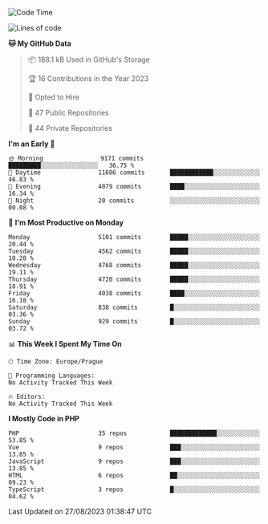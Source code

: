 <!--START_SECTION:waka-->
![Code Time](http://img.shields.io/badge/Code%20Time-1%2C583%20hrs%2058%20mins-blue)

![Lines of code](https://img.shields.io/badge/From%20Hello%20World%20I%27ve%20Written-8.1%20million%20lines%20of%20code-blue)

**🐱 My GitHub Data** 

> 📦 188.1 kB Used in GitHub's Storage 
 > 
> 🏆 16 Contributions in the Year 2023
 > 
> 💼 Opted to Hire
 > 
> 📜 47 Public Repositories 
 > 
> 🔑 44 Private Repositories 
 > 
**I'm an Early 🐤** 

```text
🌞 Morning                9171 commits        █████████░░░░░░░░░░░░░░░░   36.75 % 
🌆 Daytime                11686 commits       ████████████░░░░░░░░░░░░░   46.83 % 
🌃 Evening                4079 commits        ████░░░░░░░░░░░░░░░░░░░░░   16.34 % 
🌙 Night                  20 commits          ░░░░░░░░░░░░░░░░░░░░░░░░░   00.08 % 
```
📅 **I'm Most Productive on Monday** 

```text
Monday                   5101 commits        █████░░░░░░░░░░░░░░░░░░░░   20.44 % 
Tuesday                  4562 commits        █████░░░░░░░░░░░░░░░░░░░░   18.28 % 
Wednesday                4768 commits        █████░░░░░░░░░░░░░░░░░░░░   19.11 % 
Thursday                 4720 commits        █████░░░░░░░░░░░░░░░░░░░░   18.91 % 
Friday                   4038 commits        ████░░░░░░░░░░░░░░░░░░░░░   16.18 % 
Saturday                 838 commits         █░░░░░░░░░░░░░░░░░░░░░░░░   03.36 % 
Sunday                   929 commits         █░░░░░░░░░░░░░░░░░░░░░░░░   03.72 % 
```


📊 **This Week I Spent My Time On** 

```text
🕑︎ Time Zone: Europe/Prague

💬 Programming Languages: 
No Activity Tracked This Week

🔥 Editors: 
No Activity Tracked This Week
```

**I Mostly Code in PHP** 

```text
PHP                      35 repos            █████████████░░░░░░░░░░░░   53.85 % 
Vue                      9 repos             ███░░░░░░░░░░░░░░░░░░░░░░   13.85 % 
JavaScript               9 repos             ███░░░░░░░░░░░░░░░░░░░░░░   13.85 % 
HTML                     6 repos             ██░░░░░░░░░░░░░░░░░░░░░░░   09.23 % 
TypeScript               3 repos             █░░░░░░░░░░░░░░░░░░░░░░░░   04.62 % 
```




 Last Updated on 27/08/2023 01:38:47 UTC
<!--END_SECTION:waka-->
<!--
**AlexKratky/AlexKratky** is a ✨ _special_ ✨ repository because its `README.md` (this file) appears on your GitHub profile.

Here are some ideas to get you started:

- 🔭 I’m currently working on ...
- 🌱 I’m currently learning ...
- 👯 I’m looking to collaborate on ...
- 🤔 I’m looking for help with ...
- 💬 Ask me about ...
- 📫 How to reach me: ...
- 😄 Pronouns: ...
- ⚡ Fun fact: ...
-->
